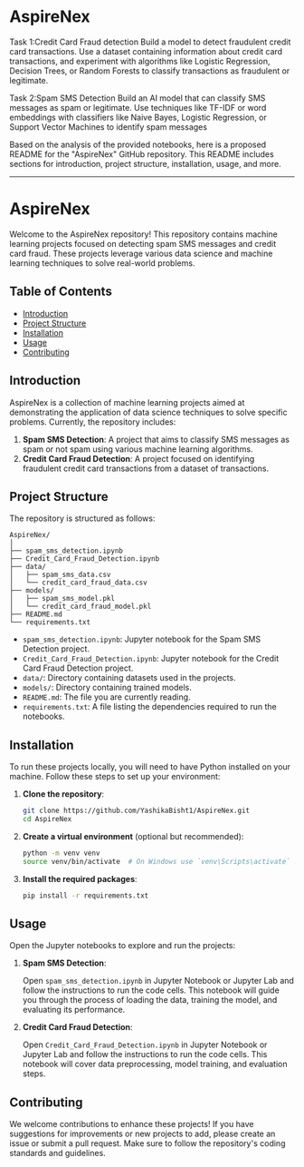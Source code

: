 # AspireNex
Task 1:Credit Card Fraud detection
Build a model to detect fraudulent credit card transactions. Use a dataset containing information about credit
card transactions, and experiment with algorithms like Logistic Regression, Decision Trees, or Random Forests
to classify transactions as fraudulent or legitimate.

Task 2:Spam SMS Detection
Build an AI model that can classify SMS messages as spam or legitimate.
Use techniques like TF-IDF or word embeddings with classifiers like Naive
Bayes, Logistic Regression, or Support Vector
Machines to identify spam messages

Based on the analysis of the provided notebooks, here is a proposed README for the "AspireNex" GitHub repository. This README includes sections for introduction, project structure, installation, usage, and more.

---

# AspireNex

Welcome to the AspireNex repository! This repository contains machine learning projects focused on detecting spam SMS messages and credit card fraud. These projects leverage various data science and machine learning techniques to solve real-world problems.

## Table of Contents

- [Introduction](#introduction)
- [Project Structure](#project-structure)
- [Installation](#installation)
- [Usage](#usage)
- [Contributing](#contributing)

## Introduction

AspireNex is a collection of machine learning projects aimed at demonstrating the application of data science techniques to solve specific problems. Currently, the repository includes:

1. **Spam SMS Detection**: A project that aims to classify SMS messages as spam or not spam using various machine learning algorithms.
2. **Credit Card Fraud Detection**: A project focused on identifying fraudulent credit card transactions from a dataset of transactions.

## Project Structure

The repository is structured as follows:

```
AspireNex/
│
├── spam_sms_detection.ipynb
├── Credit_Card_Fraud_Detection.ipynb
├── data/
│   ├── spam_sms_data.csv
│   └── credit_card_fraud_data.csv
├── models/
│   ├── spam_sms_model.pkl
│   └── credit_card_fraud_model.pkl
├── README.md
└── requirements.txt
```

- `spam_sms_detection.ipynb`: Jupyter notebook for the Spam SMS Detection project.
- `Credit_Card_Fraud_Detection.ipynb`: Jupyter notebook for the Credit Card Fraud Detection project.
- `data/`: Directory containing datasets used in the projects.
- `models/`: Directory containing trained models.
- `README.md`: The file you are currently reading.
- `requirements.txt`: A file listing the dependencies required to run the notebooks.

## Installation

To run these projects locally, you will need to have Python installed on your machine. Follow these steps to set up your environment:

1. **Clone the repository**:

   ```sh
   git clone https://github.com/YashikaBisht1/AspireNex.git
   cd AspireNex
   ```

2. **Create a virtual environment** (optional but recommended):

   ```sh
   python -m venv venv
   source venv/bin/activate  # On Windows use `venv\Scripts\activate`
   ```

3. **Install the required packages**:

   ```sh
   pip install -r requirements.txt
   ```

## Usage

Open the Jupyter notebooks to explore and run the projects:

1. **Spam SMS Detection**:

   Open `spam_sms_detection.ipynb` in Jupyter Notebook or Jupyter Lab and follow the instructions to run the code cells. This notebook will guide you through the process of loading the data, training the model, and evaluating its performance.

2. **Credit Card Fraud Detection**:

   Open `Credit_Card_Fraud_Detection.ipynb` in Jupyter Notebook or Jupyter Lab and follow the instructions to run the code cells. This notebook will cover data preprocessing, model training, and evaluation steps.

## Contributing

We welcome contributions to enhance these projects! If you have suggestions for improvements or new projects to add, please create an issue or submit a pull request. Make sure to follow the repository's coding standards and guidelines.
